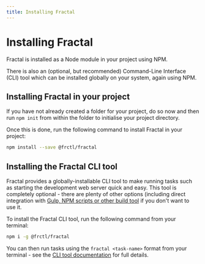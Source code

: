 ```yaml
---
title: Installing Fractal
---
```


# Installing Fractal

Fractal is installed as a Node module in your project using NPM.

There is also an (optional, but recommended) Command-Line Interface (CLI) tool which can be installed globally on your system, again using NPM.

## Installing Fractal in your project

If you have not already created a folder for your project, do so now and then run `npm init` from within the folder to initialise your project directory.

Once this is done, run the following command to install Fractal in your project:

```bash
npm install --save @frctl/fractal
```

## Installing the Fractal CLI tool

Fractal provides a globally-installable CLI tool to make running tasks such as starting the development web server quick and easy. This tool is completely optional - there are plenty of other options (including direct integration with [Gulp, NPM scripts or other build tool](./integration/build-tools.md) if you don't want to use it.

To install the Fractal CLI tool, run the following command from your terminal:

```bash
npm i -g @frctl/fractal
```

You can then run tasks using the `fractal <task-name>` format from your terminal - see the [CLI tool documentation](./cli) for full details.

